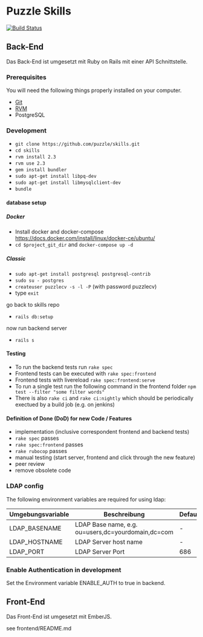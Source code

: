# Puzzle Skills

[![Build Status](https://travis-ci.org/puzzle/skills.svg)](https://travis-ci.org/puzzle/skills)

## Back-End

Das Back-End ist umgesetzt mit Ruby on Rails mit einer API Schnittstelle.

### Prerequisites

You will need the following things properly installed on your computer.

* [Git](http://git-scm.com/)
* [RVM](http://rvm.io/)
* PostgreSQL

### Development

* `git clone https://github.com/puzzle/skills.git`
* `cd skills`
* `rvm install 2.3`
* `rvm use 2.3`
* `gem install bundler`
* `sudo apt-get install libpq-dev`
* `sudo apt-get install libmysqlclient-dev `
* `bundle`

#### database setup

##### Docker

* Install docker and docker-compose https://docs.docker.com/install/linux/docker-ce/ubuntu/
* `cd $project_git_dir` and `docker-compose up -d`

##### Classic

* `sudo apt-get install postgresql postgresql-contrib`
* `sudo su - postgres`
* `createuser puzzlecv -s -l -P` (with password puzzlecv)
* type `exit`

go back to skills repo
* `rails db:setup`

now run backend server
* `rails s`

#### Testing

* To run the backend tests run `rake spec`
* Frontend tests can be executed with `rake spec:frontend`
* Frontend tests with livereload `rake spec:frontend:serve`
* To run a single test run the following command in the frontend folder `npm test --filter "some filter words"`
* There is also `rake ci` and `rake ci:nightly` which should be periodically exectued by a build job (e.g. on jenkins)

#### Definition of Done (DoD) for new Code / Features

* implementation (inclusive correspondent frontend and backend tests)
* `rake spec` passes
* `rake spec:frontend` passes
* `rake rubocop` passes
* manual testing (start server, frontend and click through the new feature)
* peer review
* remove obsolete code

### LDAP config

The following environment variables are required for using ldap:

| Umgebungsvariable | Beschreibung | Default |
| --- | --- | --- |
| LDAP_BASENAME | LDAP Base name, e.g. ou=users,dc=yourdomain,dc=com  | - |
| LDAP_HOSTNAME | LDAP Server host name | - |
| LDAP_PORT | LDAP Server Port | 686 |

### Enable Authentication in development

Set the Environment variable ENABLE_AUTH to true in backend.

## Front-End

Das Front-End ist umgesetzt mit EmberJS.

see frontend/README.md
